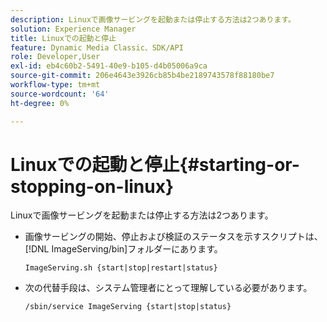```yaml
---
description: Linuxで画像サービングを起動または停止する方法は2つあります。
solution: Experience Manager
title: Linuxでの起動と停止
feature: Dynamic Media Classic、SDK/API
role: Developer,User
exl-id: eb4c60b2-5491-40e9-b105-d4b05006a9ca
source-git-commit: 206e4643e3926cb85b4be2189743578f88180be7
workflow-type: tm+mt
source-wordcount: '64'
ht-degree: 0%

---
```


# Linuxでの起動と停止{#starting-or-stopping-on-linux}

Linuxで画像サービングを起動または停止する方法は2つあります。

* 画像サービングの開始、停止および検証のステータスを示すスクリプトは、[!DNL ImageServing/bin]フォルダーにあります。

   `ImageServing.sh {start|stop|restart|status}`
* 次の代替手段は、システム管理者にとって理解している必要があります。

   `/sbin/service ImageServing {start|stop|status}`
